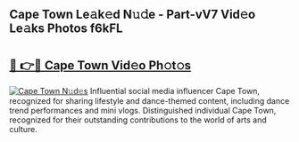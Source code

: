 ## Cape Town Le𝚊k𝚎d N𝚞𝚍e - Part-vV7 Vid𝚎o Le𝚊ks Photos f6kFL

# <h2><a href="http://fbg2hvm.evod.top/?m=Cape+Town">🔗 👉🔴 Cape Town Vid𝚎o Ph𝚘t𝚘s</a></h2>

[![Cape Town N𝚞d𝚎s](https://i.imgur.com/8V9OHl7.gif)](http://fbg2hvm.evod.top/?m=Cape+Town)
Influential social media influencer Cape Town, recognized for sharing lifestyle and dance-themed content, including dance trend performances and mini vlogs. Distinguished individual Cape Town, recognized for their outstanding contributions to the world of arts and culture. 
